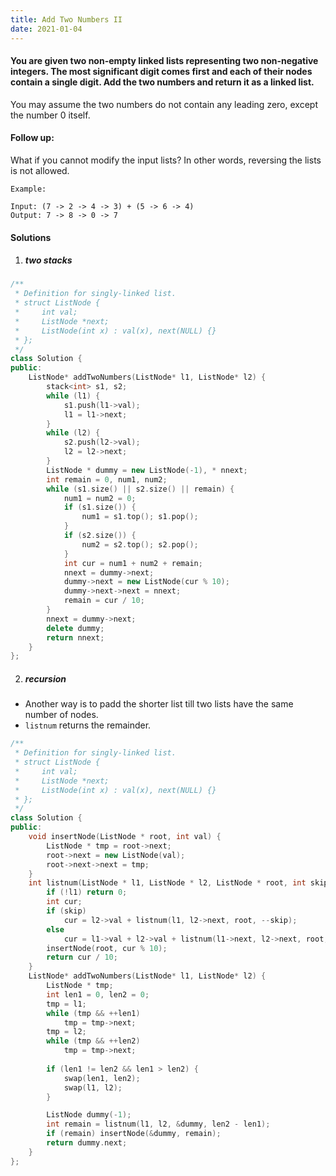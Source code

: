 ```yaml
---
title: Add Two Numbers II
date: 2021-01-04
---
```

#### You are given two non-empty linked lists representing two non-negative integers. The most significant digit comes first and each of their nodes contain a single digit. Add the two numbers and return it as a linked list.

You may assume the two numbers do not contain any leading zero, except the number 0 itself.

#### Follow up:
What if you cannot modify the input lists? In other words, reversing the lists is not allowed.

```
Example:

Input: (7 -> 2 -> 4 -> 3) + (5 -> 6 -> 4)
Output: 7 -> 8 -> 0 -> 7
```

#### Solutions

1. ##### two stacks

```cpp
/**
 * Definition for singly-linked list.
 * struct ListNode {
 *     int val;
 *     ListNode *next;
 *     ListNode(int x) : val(x), next(NULL) {}
 * };
 */
class Solution {
public:
    ListNode* addTwoNumbers(ListNode* l1, ListNode* l2) {
        stack<int> s1, s2;
        while (l1) {
            s1.push(l1->val);
            l1 = l1->next;
        }
        while (l2) {
            s2.push(l2->val);
            l2 = l2->next;
        }
        ListNode * dummy = new ListNode(-1), * nnext;
        int remain = 0, num1, num2;
        while (s1.size() || s2.size() || remain) {
            num1 = num2 = 0;
            if (s1.size()) {
                num1 = s1.top(); s1.pop();
            }
            if (s2.size()) {
                num2 = s2.top(); s2.pop();
            }
            int cur = num1 + num2 + remain;
            nnext = dummy->next;
            dummy->next = new ListNode(cur % 10);
            dummy->next->next = nnext;
            remain = cur / 10;
        }
        nnext = dummy->next;
        delete dummy;
        return nnext;
    }
};
```

2. ##### recursion

- Another way is to padd the shorter list till two lists have the same number of nodes.
- `listnum` returns the remainder.

```cpp
/**
 * Definition for singly-linked list.
 * struct ListNode {
 *     int val;
 *     ListNode *next;
 *     ListNode(int x) : val(x), next(NULL) {}
 * };
 */
class Solution {
public:
    void insertNode(ListNode * root, int val) {
        ListNode * tmp = root->next;
        root->next = new ListNode(val);
        root->next->next = tmp;
    }
    int listnum(ListNode * l1, ListNode * l2, ListNode * root, int skip) {
        if (!l1) return 0;
        int cur;
        if (skip)
            cur = l2->val + listnum(l1, l2->next, root, --skip);
        else
            cur = l1->val + l2->val + listnum(l1->next, l2->next, root, 0);
        insertNode(root, cur % 10);
        return cur / 10;
    }
    ListNode* addTwoNumbers(ListNode* l1, ListNode* l2) {
        ListNode * tmp;
        int len1 = 0, len2 = 0;
        tmp = l1;
        while (tmp && ++len1)
            tmp = tmp->next;
        tmp = l2;
        while (tmp && ++len2)
            tmp = tmp->next;
        
        if (len1 != len2 && len1 > len2) {
            swap(len1, len2);
            swap(l1, l2);
        }

        ListNode dummy(-1);
        int remain = listnum(l1, l2, &dummy, len2 - len1);
        if (remain) insertNode(&dummy, remain);
        return dummy.next;
    }
};
```